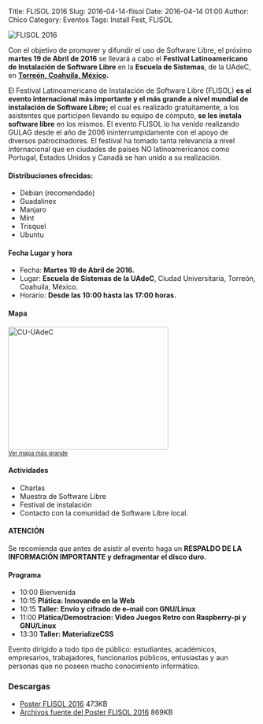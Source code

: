 Title: FLISOL 2016
Slug: 2016-04-14-flisol
Date: 2016-04-14 01:00
Author: Chico
Category: Eventos
Tags: Install Fest, FLISOL


![FLISOL 2016]({attach}2016-04-14-flisol/flisol-poster-2016-002-small.jpg)

Con el objetivo de promover y difundir el uso de Software Libre, el próximo **martes 19 de Abril de 2016** se llevará a cabo el **Festival Latinoamericano de Instalación de Software Libre** en la **Escuela de Sistemas**, de la UAdeC, en **[Torreón, Coahuila, México](http://flisol.info/FLISOL2016/Mexico/Torreon).**

El Festival Latinoamericano de Instalación de Software Libre (FLISOL) **es el evento internacional más importante y el más grande a nivel mundial de instalación de Software Libre;** el cual es realizado gratuitamente, a los asistentes que participen llevando su equipo de cómputo, **se les instala software libre** en los mismos. El evento FLISOL lo ha venido realizando GULAG desde el año de 2006 ininterrumpidamente con el apoyo de diversos patrocinadores. El festival ha tomado tanta relevancia a nivel internacional que en ciudades de países NO latinoamericanos como Portugal, Estados Unidos y Canadá se han unido a su realización.

#### Distribuciones ofrecidas:

+ Debian (recomendado)
+ Guadalinex
+ Manjaro
+ Mint
+ Trisquel
+ Ubuntu

#### Fecha Lugar y hora

+ Fecha: **Martes 19 de Abril de 2016.**
+ Lugar: **Escuela de Sistemas de la UAdeC**, Ciudad Universitaria, Torreón, Coahuila, México.
+ Horario: **Desde las 10:00 hasta las 17:00 horas.**

#### Mapa

<a href="http://www.openstreetmap.org/#map=16/25.5288/-103.3335">
<img class="img-fluid" src="{attach}2015-03-22-DFD2015/OSM-CU.png" alt="CU-UAdeC" width="325" height="250"><br/><small><a href="http://www.openstreetmap.org/#map=16/25.5288/-103.3335">Ver mapa más grande</a></small>
</a>

#### Actividades

+ Charlas
+ Muestra de Software Libre
+ Festival de instalación
+ Contacto con la comunidad de Software Libre local.

#### ATENCIÓN

Se recomienda que antes de asistir al evento haga un **RESPALDO DE LA INFORMACIÓN IMPORTANTE y defragmentar el disco duro.**

#### Programa

+ 10:00 Bienvenida
+ 10:15 **Plática: Innovando en la Web**
+ 10:15 **Taller: Envío y cifrado de e-mail con GNU/Linux**
+ 11:00 **Plática/Demostracion: Video Juegos Retro con Raspberry-pi y GNU/Linux**
+ 13:30 **Taller: MaterializeCSS**

Evento dirigido a todo tipo de público: estudiantes, académicos, empresarios, trabajadores, funcionarios públicos, entusiastas y aun personas que no poseen mucho conocimiento informático.

### Descargas

* [Poster FLISOL 2016]({attach}2016-04-14-flisol/flisol-poster-2016-002.jpg) 473KB
* [Archivos fuente del Poster FLISOL 2016]({attach}2016-04-14-flisol/flisol-poster-2016-002.tar.gz) 869KB
